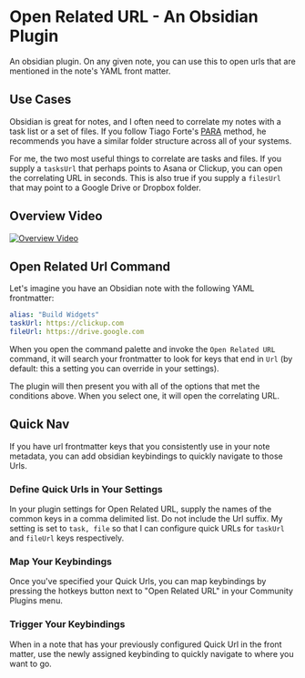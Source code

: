 # Open Related URL - An Obsidian Plugin

An obsidian plugin. On any given note, you can use this to open urls that are mentioned in the note's YAML front matter.

## Use Cases

Obsidian is great for notes, and I often need to correlate my notes with a task list or a set of files. If you follow Tiago Forte's [PARA](https://fortelabs.co/blog/para/) method, he recommends you have a similar folder structure across all of your systems.

For me, the two most useful things to correlate are tasks and files. If you supply a `tasksUrl` that perhaps points to Asana or Clickup, you can open the correlating URL in seconds. This is also true if you supply a `filesUrl` that may point to a Google Drive or Dropbox folder.

## Overview Video

[![Overview Video](https://img.youtube.com/vi/S-1r0Z7nPgo/0.jpg)](https://www.youtube.com/watch?v=S-1r0Z7nPgo)

## Open Related Url Command

Let's imagine you have an Obsidian note with the following YAML frontmatter:

```yaml
alias: "Build Widgets"
taskUrl: https://clickup.com
fileUrl: https://drive.google.com
```

When you open the command palette and invoke the `Open Related URL` command, it will search your frontmatter to look for keys that end in `Url` (by default: this a setting you can override in your settings).

The plugin will then present you with all of the options that met the conditions above. When you select one, it will open the correlating URL.

## Quick Nav

If you have url frontmatter keys that you consistently use in your note metadata, you can add obsidian keybindings to quickly navigate to those Urls.

### Define Quick Urls in Your Settings

In your plugin settings for Open Related URL, supply the names of the common keys in a comma delimited list. Do not include the Url suffix. My setting is set to `task, file` so that I can configure quick URLs for `taskUrl` and `fileUrl` keys respectively.

### Map Your Keybindings

Once you've specified your Quick Urls, you can map keybindings by pressing the hotkeys button next to "Open Related URL" in your Community Plugins menu.

### Trigger Your Keybindings

When in a note that has your previously configured Quick Url in the front matter, use the newly assigned keybinding to quickly navigate to where you want to go.

